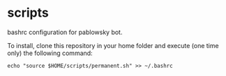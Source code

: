 # scripts

bashrc configuration for pablowsky bot.

To install, clone this repository in your home folder and execute (one time only) the following command:

    echo "source $HOME/scripts/permanent.sh" >> ~/.bashrc
